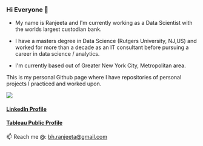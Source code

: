 ### Hi Everyone 👋

- My name is Ranjeeta and I'm currently working as a Data Scientist with the worlds largest custodian bank.

- I have a masters degree in Data Science (Rutgers University, NJ,US) and worked for more than a decade as an IT consultant before pursuing a career in data science / analytics.

- I'm currently based out of Greater New York City, Metropolitan area.

This is my personal Github page where I have repositories of personal projects I practiced and worked upon.

<img align="center" src="https://github-readme-stats.vercel.app/api/<CARD_TYPE>/?username=<ranjeetabh/ranjeetabh>&theme=<Github-Stats>" />

#### [LinkedIn Profile](https://www.linkedin.com/in/ranjeeta-bhattacharya-91177b5/) 
#### [Tableau Public Profile](https://public.tableau.com/app/profile/ranjeeta.bhattacharya#!/)

📫 Reach me @: bh.ranjeeta@gmail.com

<!--
**ranjeetabh/ranjeetabh** is a ✨ _special_ ✨ repository because its `README.md` (this file) appears on your GitHub profile.

Here are some ideas to get you started:

- 🔭 I’m currently working on ...
- 🌱 I’m currently learning ...
- 👯 I’m looking to collaborate on ...
- 🤔 I’m looking for help with ...
- 💬 Ask me about ...
- 📫 How to reach me: ...
- 😄 Pronouns: ...
- ⚡ Fun fact: ...
-->
